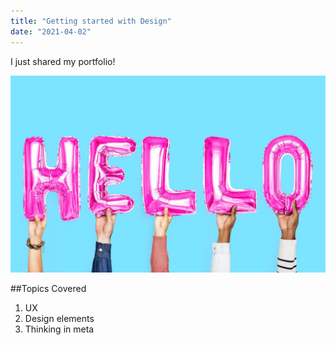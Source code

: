 ```yaml
---
title: "Getting started with Design"
date: "2021-04-02"
---
```


I just shared my portfolio!

![Balloons](./alphabet.jpg)

##Topics Covered

1. UX
2. Design elements
3. Thinking in meta


